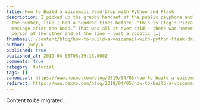 ```yaml
---
title: How to Build a Voicemail Dead-Drop with Python and Flask
description: I picked up the grubby handset of the public payphone and dialled
  the number, like I had a hundred times before. “This is Oleg’s Pizza. Leave a
  message after the beep.” That was all it ever said – there was never a real
  person at the other end of the line – just a robotic […]
thumbnail: /content/blog/how-to-build-a-voicemail-with-python-flask-dr/python-dead-drop.png
author: judy2k
published: true
published_at: 2019-04-05T08:39:13.000Z
comments: true
category: tutorial
tags: []
canonical: https://www.nexmo.com/blog/2019/04/05/how-to-build-a-voicemail-with-python-flask-dr
redirect: https://www.nexmo.com/blog/2019/04/05/how-to-build-a-voicemail-with-python-flask-dr
---
```


Content to be migrated...
